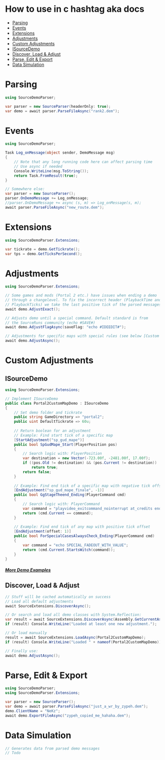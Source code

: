 # How to use in c hashtag aka docs

- [Parsing](#parsing)
- [Events](#events)
- [Extensions](#extensions)
- [Adjustments](#adjustments)
- [Custom Adjustments](#custom-adjustments)
 - [ISourceDemo](#isourcedemo)
 - [Discover, Load & Adjust](#discover-load--adjust)
- [Parse, Edit & Export](#parse-edit--export)
- [Data Simulation](#data-simulation)

# Parsing
```cs
using SourceDemoParser;

var parser = new SourceParser(headerOnly: true);
var demo = await parser.ParseFileAsync("rank2.dem");
```

# Events
```cs
using SourceDemoParser;

Task Log_onMessage(object sender, DemoMessage msg)
{
	// Note that any long running code here can affect parsing time
	// Use async if needed
	Console.WriteLine(msg.ToString());
	return Task.FromResult(true);
}

// Somewhere else:
var parser = new SourceParser();
parser.OnDemoMessage += Log_onMessage;
//parser.OnDemoMessage += async (s, m) => Log_onMessage(s, m);
await parser.ParseFileAsync("new_route.dem");
```

# Extensions
```cs
using SourceDemoParser.Extensions;

var tickrate = demo.GetTickrate();
var tps = demo.GetTicksPerSecond();
```

# Adjustments
```cs
using SourceDemoParser.Extensions;

// Some games and mods (Portal 2 etc.) have issues when ending a demo
// through a changelevel. To fix the incorrect header (PlaybackTime and
// PlaybackTicks) we take the last positive tick of the parsed messages
await demo.AdjustExact();

// Adjusts demo until a special command. Default standard is from
// the SourceRuns community (echo #SAVE#)
await demo.AdjustFlagAsync(saveFlag: "echo #IDEEDIT#");

// Adjustments for specific maps with special rules (see below [Custom Adjustments](#custom-adjustments))
await demo.AdjustAsync();
```

# Custom Adjustments

## ISourceDemo
```cs
using SourceDemoParser.Extensions;

// Implement ISourceDemo
public class Portal2CustomMapDemo : ISourceDemo
{
	// Set demo folder and tickrate
	public string GameDirectory => "portal2";
	public uint DefaultTickrate => 60u;
	
	// Return boolean for an adjustment
	// Example: Find start tick of a specific map
	[StartAdjustment("sp_gud_mape")]
	public bool SpGudMape_Start(PlayerPosition pos)
	{
		// Search logic with: PlayerPosition
		var destination = new Vector(-723.00f, -2481.00f, 17.00f);
		if ((pos.Old != destination) && (pos.Current != destination))
			return true;
		return false;
	}
	
	// Example: Find end tick of a specific map with negative tick offset
	[EndAdjustment("sp_gud_mape_finale", -1)]
	public bool GgStageTheend_Ending(PlayerCommand cmd)
	{
		// Search logic with: PlayerCommand
		var command = "playvideo_exitcommand_nointerrupt at_credits end_movie credits_video";
		return (cmd.Current == command);
	}
	
	// Example: Find end tick of any map with positive tick offset
	[EndAdjustment(offset: 1)]
	public bool ForSpecialCasesAlwaysCheck_Ending(PlayerCommand cmd)
	{
		var command = "echo SPECIAL_FADEOUT_WITH_VALUE";
		return (cmd.Current.StartsWitch(command));
	}
}
```
##### [More Demo Examples](SourceDemoParser.Net/Extensions/Demos)

## Discover, Load & Adjust
```cs
// Stuff will be cached automatically on success
// Load all default adjustments
await SourceExtensions.DiscoverAsync();

// Or search and load all demo classes with System.Reflection:
var result = await SourceExtensions.DiscoverAsync(Assembly.GetCurrentAssembly());
if (result) Console.WriteLine("Loaded at least one new adjustment.");

// Or load manually
result = await SourceExtensions.LoadAsync(Portal2CustomMapDemo);
if (result) Console.WriteLine("Loaded " + nameof(Portal2CustomMapDemo));

// Finally use:
await demo.AdjustAsync();
```

# Parse, Edit & Export
```cs
using SourceDemoParser;
using SourceDemoParser.Extensions;

var parser = new SourceParser();
var demo = await parser.ParseFileAsync("just_a_wr_by_zypeh.dem");
demo.ClientName = "NeKz";
await demo.ExportFileAsync("zypeh_copied_me_hahaha.dem");
```

# Data Simulation
```cs
// Generates data from parsed demo messages
// Todo
```